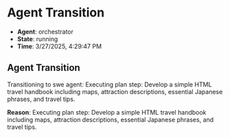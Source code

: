 # Agent Transition

- **Agent**: orchestrator
- **State**: running
- **Time**: 3/27/2025, 4:29:47 PM

## Agent Transition

Transitioning to swe agent: Executing plan step: Develop a simple HTML travel handbook including maps, attraction descriptions, essential Japanese phrases, and travel tips.

**Reason**: Executing plan step: Develop a simple HTML travel handbook including maps, attraction descriptions, essential Japanese phrases, and travel tips.

